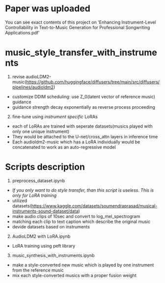 # Paper was uploaded
You can see exact contents of this project on 'Enhancing Instrument-Level Controllability in Text-to-Music Generation for Professional Songwriting Applications.pdf'




# music_style_transfer_with_instruments
1) revise audioLDM2-music(https://github.com/huggingface/diffusers/tree/main/src/diffusers/pipelines/audioldm2)
  - customize DDIM scheduling: use Z_0(latent vector of reference music) guidance
  - guidance strength decay exponentially as reverse process proceeding



  
2) fine-tune using *instrument specific* LoRAs
  - each of LoRAs are trained with seperate datasets(musics played with only one unique instrument)
  - They would be attached to the U-net/cross_attn layers in inference time
  - Each audioldm2-music which has a LoRA individually would be concatenated to work as an auto-regressive model 



# Scripts description
1) preprocess_dataset.ipynb
- *If you only want to do style transfer, than this script is useless. This is only for LoRA training*
- utilized datasets(https://www.kaggle.com/datasets/soumendraprasad/musical-instruments-sound-dataset/data)
- make audio clips of 10sec and convert to log_mel_spectrogram
- matching each clip to text caption which describe the original music
- devide datasets based on instruments


2) AudioLDM2 with LoRA.ipynb
- LoRA training using peft library

3) music_synthesis_with_instruments.ipynb
- make a style-converted new music which is played by one instrument from the reference music
- mix each style-converted musics with a proper fusion weight
